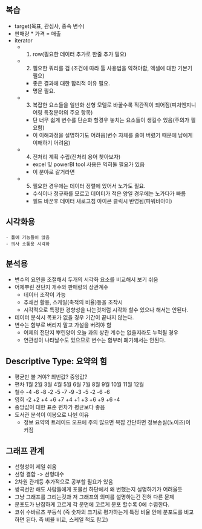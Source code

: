 ## 복습
- target(목표, 관심사, 종속 변수)
- 판매량 * 가격 = 매출
- iterator
    - 1. row(필요한 데이터 추가로 한줄 추가 필요)
    - 2. 필요한 쿼리를 검 (조건에 따라 툴 사용법을 익혀야함, 엑셀에 대한 기본기 필요)
        - 좋은 결과에 대한 합리적 이유 필요.
        - 명문 필요.
    - 3. 복잡한 요소들을 일반화 선형 모델로 바꿀수록 직관적이 되어짐(피처엔지니어링 특정분야의 주요 항목)
        - 단 너무 쉽게 변수를 단순화 할경우 놓치는 요소들이 생길수 있음(주의가 필요함)
        - 이 이해과정을 설명하기도 어려움(변수 자체를 줄여 버렸기 때문에 남에게 이해하기 어려움)
    - 4. 전처리 계획 수립(전처리 용어 찾아보자)
        - excel 및 powerBI tool 사용은 익혀둘 필요가 있음
        - 이 분야로 갈거라면
    - 5. 필요한 경우에는 데이터 정렬에 있어서 노가도 필요.
        - 수식이나 정규화를 모르고 데이터가 적은 양일 경우에는 노가다가 빠름
        - 필드 바꾼후 데이터 새로고침 아이콘 클릭시 반영됨(파워비아이)
## 시각화용
    - 툴에 기능들이 많음
    - 의사 소통용 시각화

## 분석용
- 변수의 요인을 조절해서 두개의 시각화 요소를 비교해서 보기 쉬움
- 어제뿌린 전단지 개수와 판매량의 상관계수
    - 데이터 조작이 가능
    - 추쇄선 활용, 스케일(축적의 비율)등을 조작시
    - 시각적으로 특정한 경향성을 나는것처럼 시각화 할수 있으나 해서는 안된다.
- 데이터 분석시 목표가 없을 경우 기간이 끝나지 않는다.
- 변수는 함부로 버리지 말고 가설을 버려야 함
    - 어제의 전단지 뿌린양이 오늘 과의 상관 계수는 없을지라도 누적될 경우
    - 연관성이 나타날수도 있으므로 변수는 함부러 폐기해서는 안된다.

## Descriptive Type: 요약의 힘
- 평균만 볼 거야? 최빈값? 중앙값?
- 편차    1월    2월    3월    4월    5월   6월    7월    8월    9월    10월    11월    12월
- 철수    -4     -6     -8    -2     -5    -7     -9     -3    -5     -2      -6      -6         
- 영희    -2     +2     +4    +6     +7    +4     +1     +3    +6     +9      +6      -4
- 중앙값이 대한 표준 편차가 평균보다 좋음
- 도서관 분석이 이봉으로 나뉜 이유
    - 정보 요약의 트레이드 오프에 주의 많으면 복잡 간단하면 정보손실(노이즈)이 커짐

## 그래프 관계
- 선형성이 제일 쉬움
- 선형 결합 -> 선형대수
- 2차원 관계등 추가적으로 공부할 필요가 있음 
- 쌍곡선만 해도 사람들에게 포물선 하단에서 왜 변했는지 설명하기가 어려울듯
- 그냥 그래프를 그리는것과 저 그래프의 의미를 설명하는건 전혀 다른 문제
- 분포도가 난잡하게 고르게 각 분면에 고르게 분포 할수록 0에 수렴한다.
- 코쉬 수바르츠 부등식 (즉 숫자의 크기로 평가하는게 특정 비율 안에 분포도를 비교하면 된다. 즉 비율 비교, 스케일 척도 참고)